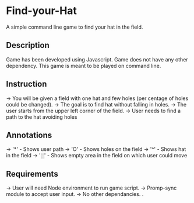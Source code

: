 # Find-your-Hat
A simple command line game to find your hat in the field.

## Description
Game has been developed using Javascript. Game does not have any other dependency. This game is meant to be played on command line.

## Instruction
-> You will be given a field with one hat and few holes (per centage of holes could be changed).
-> The goal is to find hat without falling in holes.
-> The user starts from the upper left corner of the field.
-> User needs to find a path to the hat avoiding holes

## Annotations
-> '\*' - Shows user path
-> 'O' - Shows holes on the field
-> '^' - Shows hat in the field
-> '░' - Shows empty area in the field on which user could move

## Requirements
-> User will need Node environment to run game script.
-> Promp-sync module to accept user input.
-> No other dependancies. .

